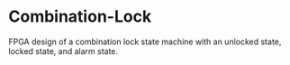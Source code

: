 # Combination-Lock
FPGA design of a combination lock state machine with an unlocked state, locked state, and alarm state.
